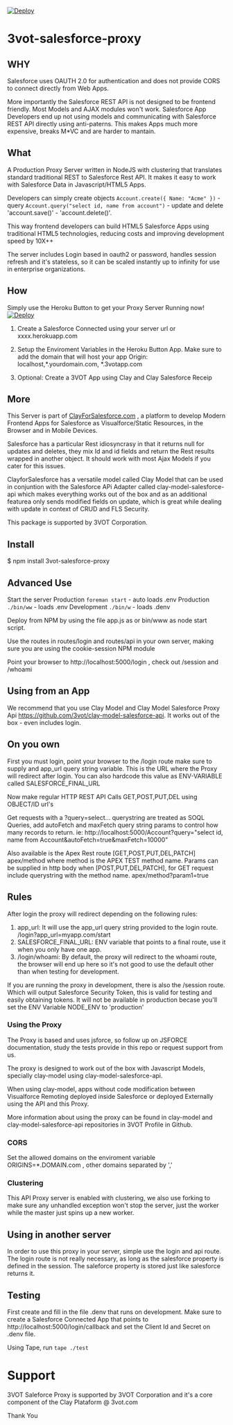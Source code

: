 [![Deploy](https://www.herokucdn.com/deploy/button.png)](https://heroku.com/deploy)

# 3vot-salesforce-proxy

## WHY

Salesforce uses OAUTH 2.0 for authentication and does not provide CORS to connect directly from Web Apps.

More importantly the Salesforce REST API is not designed to be frontend friendly. Most Models and AJAX modules won't work. Salesforce App Developers end up not using models and communicating with Salesforce REST API directly using anti-paterns. This makes Apps much more expensive, breaks M*VC and are harder to mantain.

## What

A Production Proxy Server written in NodeJS with clustering that translates standard traditional REST to Salesforce Rest API. It makes it easy to work with Salesforce Data in Javascript/HTML5 Apps. 

Developers can simply create objects `Account.create({ Name: "Acme" })` - query `Account.query("select id, name from account")` - update and delete 'account.save()' - 'account.delete()'.

This way frontend developers can build HTML5 Salesforce Apps using traditional HTML5 technologies, reducing costs and improving development speed by 10X++

The server includes Login based in oauth2 or password, handles session refresh and it's stateless, so it can be scaled instantly up to infinity for use in enterprise organizations.

## How

Simply use the Heroku Button to get your Proxy Server Running now!
[![Deploy](https://www.herokucdn.com/deploy/button.png)](https://heroku.com/deploy)

1. Create a Salesforce Connected using your server url or xxxx.herokuapp.com

2. Setup the Enviroment Variables in the Heroku Button App.
Make sure to add the domain that will host your app Origin: localhost,*.yourdomain.com, *.3votapp.com

3. Optional: Create a 3VOT App using Clay and Clay Salesforce Receip

## More

This Server is part of [ClayForSalesforce.com](http://clayforsalesforce.com) , a platform to develop Modern Frontend Apps for Salesforce as Visualforce/Static Resources, in the Browser and in Mobile Devices.

Salesforce has a particular Rest idiosyncrasy in that it returns null for updates and deletes, they mix Id and id fields and return the Rest results wrapped in another object. It should work with most Ajax Models if you cater for this issues.

ClayforSalesforce has a versatile model called Clay Model that can be used in conjuntion with the Salesforce APi Adapter called clay-model-salesforce-api which makes everything works out of the box and as an additional featurea only sends modified fields on update, which is great while dealing with update in context of CRUD and FLS Security.


This package is supported by 3VOT Corporation.

## Install

$ npm install 3vot-salesforce-proxy

## Advanced Use
Start the server
Production `foreman start` - auto loads .env
Production `./bin/ww` - loads .env 
Development `./bin/w` - loads .denv

Deploy from NPM by using the file app.js as or bin/www as node start script.

Use the routes in routes/login and routes/api in your own server, making sure you are using the cookie-session NPM module

Point your browser to http://localhost:5000/login , check out /session and /whoami

## Using from an App

We recommend that you use Clay Model and Clay Model Salesforce Proxy Api https://github.com/3vot/clay-model-salesforce-api. It works out of the box - even includes login.

## On you own

First you must login, point your browser to the /login route make sure to supply and app_url query string variable. This is the URL where the Proxy will redirect after login. You can also hardcode this value as ENV-VARIABLE called SALESFORCE_FINAL_URL

Now make regular HTTP REST API Calls GET,POST,PUT,DEL using OBJECT/ID url's

Get requests with a ?query=select... querystring are treated as SOQL Queries, add autoFetch and maxFetch query string params to control how many records to return. ie: http://localhost:5000/Account?query="select id, name from Account&autoFetch=true&maxFetch=10000"

Also available is the Apex Rest route [GET,POST,PUT,DEL,PATCH] apex/method where method is the APEX TEST method name. Params can be supplied in http body when [POST,PUT,DEL,PATCH], for GET request include querystring with the method name. apex/method?param1=true

## Rules
After login the proxy will redirect depending on the following rules:

1. app_url: It will use the app_url query string provided to the login route. /login?app_url=myapp.com/start
2. SALESFORCE_FINAL_URL: ENV variable that points to a final route, use it when you only have one app.
3. /login/whoami: By default, the proxy will redirect to the whoami route, the browser will end up here so it's not good to use the default other than when testing for development.

If you are running the proxy in development, there is also the /session route. Which will output Salesforce Security Token, this is valid for testing and easily obtaining tokens. It will not be available in production becase you'll set the ENV Variable NODE_ENV to 'production'

### Using the Proxy
The Proxy is based and uses jsforce, so follow up on JSFORCE documentation, study the tests provide in this repo or request support from us.

The proxy is designed to work out of the box with Javascript Models, specially clay-model using clay-model-salesforce-api.

When using clay-model, apps without code modification between Visualforce Remoting deployed inside Salesforce or deployed Externally using the API and this Proxy.

More information about using the proxy can be found in clay-model and clay-model-salesforce-api repositories in 3VOT Profile in Github.

### CORS

Set the allowed domains on the enviroment variable ORIGINS=*.DOMAIN.com , other domains separated by ','

### Clustering
This API Proxy server is enabled with clustering, we also use forking to make sure any unhandled exception won't stop the server, just the worker while the master just spins up a new worker.


## Using in another server

In order to use this proxy in your server, simple use the login and api route. The login route is not really necessary, as long as the salesforce property is defined in the session. The saleforce property is stored just like salesforce returns it.

## Testing
First create and fill in the file .denv that runs on development. Make sure to create a Salesforce Connected App that points to http://localhost:5000/login/callback and set the Client Id and Secret on .denv file.


Using Tape, run `tape ./test`


# Support

3VOT Saleforce Proxy is supported by 3VOT Corporation and it's a core component of the Clay Plataform @ 3vot.com


Thank You




